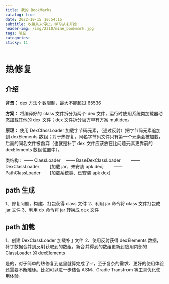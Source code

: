 ```yaml
---
title: 我的 BookMarks 
catalog: true
date: 2022-10-15 10:54:15
subtitle: 收藏从未停止，学习从未开始
header-img: /img/2210/mine_bookmark.jpg
tags: 笔记
categories:
sticky: 11
---
```



# 热修复

## 介绍

**背景：** dex 方法个数限制，最大不能超过 65536

**方案：** 将编译好的 class 文件拆分为两个 dex 文件，运行时使用系统类加载器动态加载其他的 dex 文件；dex 文件拆分官方早有方案 multidex。

**原理：** 使用 DexClassLoader 加载字节码元素，（通过反射）把字节码元素追加到 dexElements 数组；对于热修复，同名字节码文件只有第一个元素会被加载，后面的同名文件被舍弃（也就是补丁 dex 文件应该放在比问题元素更靠前的 dexElements 数组位置中）。

类结构：
—— ClassLoader
&emsp;—— BaseDexClassLoader
&emsp;&emsp;—— DexClassLoader&emsp;&emsp; [加载 jar、未安装 apk dex]
&emsp;&emsp;—— PathClassLoader&emsp;&emsp;[加载系统类、已安装 apk dex]


## path 生成

1、修复问题，构建、打包获得 class 文件
2、利用 jar 命令将 class 文件打包成 jar 文件
3、利用 dx 命令将 jar 转换成 dex 文件

## path 加载
1、创建 DexClassLoader 加载补丁文件
2、使用反射获得 dexElements 数据，补丁数据合并到反射获取到的数组，新合并得到的数组更新到应用内部的 ClassLoader 的 dexElements

是的，对于简单的热修复到这里就算完成了✅，至于复杂的需求、更好的使用体验还需要不断雕琢。比如可以进一步结合 ASM、Gradle Transfrom 等工具优化使用体验。
